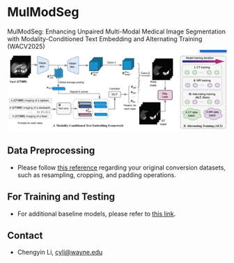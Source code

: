 # MulModSeg
MulModSeg: Enhancing Unpaired Multi-Modal Medical Image Segmentation with Modality-Conditioned Text Embedding and Alternating Training (WACV2025)
![Alt Text](mulmodseg.png)
## Data Preprocessing
- Please follow [this reference](https://github.com/yhygao/CBIM-Medical-Image-Segmentation) regarding your original conversion datasets, such as resampling, cropping, and padding operations.
## For Training and Testing 
- For additional baseline models, please refer to [this link](https://github.com/yhygao/CBIM-Medical-Image-Segmentation).
## Contact
- Chengyin Li, cyli@wayne.edu
